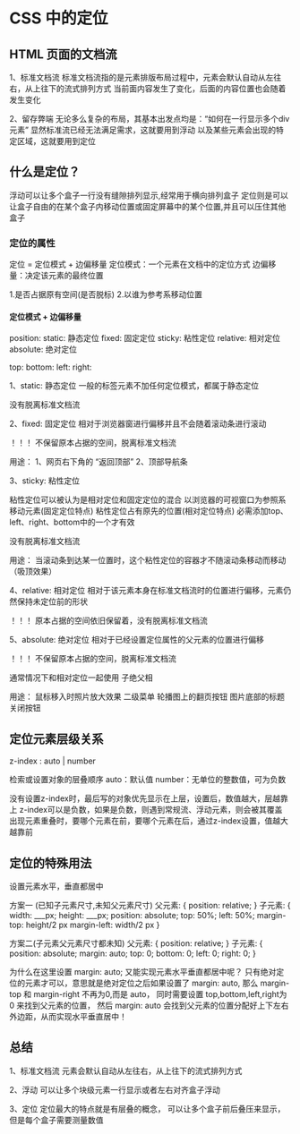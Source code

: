 # CSS 中的定位

## HTML 页面的文档流

 1、标准文档流
  标准文档流指的是元素排版布局过程中，元素会默认自动从左往右，从上往下的流式排列方式
  当前面内容发生了变化，后面的内容位置也会随着发生变化

 2、留存弊端
  无论多么复杂的布局，其基本出发点均是：“如何在一行显示多个div元素”
  显然标准流已经无法满足需求，这就要用到浮动
  以及某些元素会出现的特定区域，这就要用到定位

## 什么是定位？

 浮动可以让多个盒子一行没有缝隙排列显示,经常用于横向排列盒子
 定位则是可以让盒子自由的在某个盒子内移动位置或固定屏幕中的某个位置,并且可以压住其他盒子

### 定位的属性

 定位 = 定位模式 + 边偏移量
  定位模式：一个元素在文档中的定位方式
  边偏移量：决定该元素的最终位置

 1.是否占据原有空间(是否脱标) 2.以谁为参考系移动位置

#### 定位模式 + 边偏移量

 position:
  static:  静态定位
  fixed:  固定定位
  sticky:  粘性定位
  relative: 相对定位
  absolute:   绝对定位

  top:
  bottom:
  left:
  right:

 1、static:  静态定位
  一般的标签元素不加任何定位模式，都属于静态定位

  没有脱离标准文档流

 2、fixed:  固定定位
  相对于浏览器窗进行偏移并且不会随着滚动条进行滚动

  ！！！ 不保留原本占据的空间，脱离标准文档流

  用途：
   1、网页右下角的 “返回顶部”
   2、顶部导航条

 3、sticky:  粘性定位

  粘性定位可以被认为是相对定位和固定定位的混合
  以浏览器的可视窗口为参照系移动元素(固定定位特点)
  粘性定位占有原先的位置(相对定位特点)
  必需添加top、left、right、bottom中的一个才有效

  没有脱离标准文档流

  用途：
   当滚动条到达某一位置时，这个粘性定位的容器才不随滚动条移动而移动（吸顶效果）

 4、relative: 相对定位
  相对于该元素本身在标准文档流时的位置进行偏移，元素仍然保持未定位前的形状

  ！！！ 原本占据的空间依旧保留着，没有脱离标准文档流

 5、absolute:   绝对定位
  相对于已经设置定位属性的父元素的位置进行偏移

  ！！！ 不保留原本占据的空间，脱离标准文档流

  通常情况下和相对定位一起使用
   子绝父相

  用途：
   鼠标移入时照片放大效果
   二级菜单
   轮播图上的翻页按钮
   图片底部的标题
   关闭按钮

## 定位元素层级关系

 z-index : auto | number

 检索或设置对象的层叠顺序
  auto：默认值
  number：无单位的整数值，可为负数

 没有设置z-index时，最后写的对象优先显示在上层，设置后，数值越大，层越靠上
 z-index可以是负数，如果是负数，则遇到常规流、浮动元素，则会被其覆盖
 出现元素重叠时，要哪个元素在前，要哪个元素在后，通过z-index设置，值越大越靠前

## 定位的特殊用法

 设置元素水平，垂直都居中

 方案一 (已知子元素尺寸,未知父元素尺寸)
  父元素: {
   position: relative;
  }
  子元素: {
   width:  ___px;
   height: ___px;
   position: absolute;
   top: 50%;
   left: 50%;
   margin-top: height/2 px
   margin-left: width/2 px
  }

 方案二(子元素父元素尺寸都未知)
  父元素: {
   position: relative;
  }
  子元素: {
   position: absolute;
   margin: auto;
   top: 0;
   bottom: 0;
   left: 0;
   right: 0;
  }

  为什么在这里设置 margin: auto; 又能实现元素水平垂直都居中呢？
   只有绝对定位的元素才可以，意思就是绝对定位之后如果设置了 margin: auto,
   那么 margin-top 和 margin-right 不再为0,而是 auto，
   同时需要设置 top,bottom,left,right为0 来找到父元素的位置，
   然后 margin: auto 会找到父元素的位置分配好上下左右外边距，从而实现水平垂直居中！

## 总结

 1、标准文档流
  元素会默认自动从左往右，从上往下的流式排列方式

 2、浮动
  可以让多个块级元素一行显示或者左右对齐盒子浮动

 3、定位
  定位最大的特点就是有层叠的概念，
  可以让多个盒子前后叠压来显示，但是每个盒子需要测量数值
